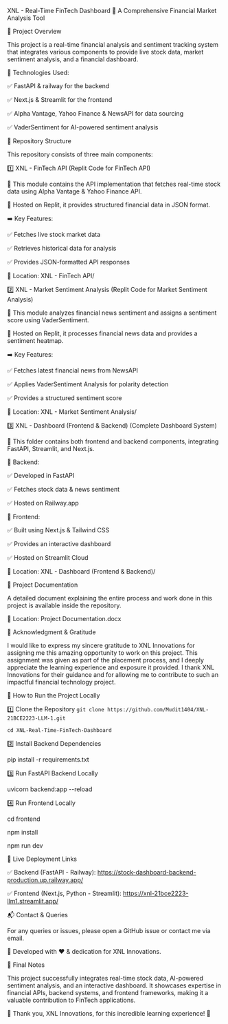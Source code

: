 XNL - Real-Time FinTech Dashboard
🚀 A Comprehensive Financial Market Analysis Tool

📌 Project Overview

This project is a real-time financial analysis and sentiment tracking system that integrates various components to provide live stock data, market sentiment analysis, and a financial dashboard.

🔹 Technologies Used:

✅ FastAPI & railway for the backend

✅ Next.js & Streamlit for the frontend

✅ Alpha Vantage, Yahoo Finance & NewsAPI for data sourcing

✅ VaderSentiment for AI-powered sentiment analysis

📂 Repository Structure

This repository consists of three main components:

1️⃣ XNL - FinTech API (Replit Code for FinTech API)

📍 This module contains the API implementation that fetches real-time stock data using Alpha Vantage & Yahoo Finance API.

📍 Hosted on Replit, it provides structured financial data in JSON format.

➡️ Key Features:

✅ Fetches live stock market data

✅ Retrieves historical data for analysis

✅ Provides JSON-formatted API responses

📌 Location: XNL - FinTech API/

2️⃣ XNL - Market Sentiment Analysis (Replit Code for Market Sentiment Analysis)

📍 This module analyzes financial news sentiment and assigns a sentiment score using VaderSentiment.

📍 Hosted on Replit, it processes financial news data and provides a sentiment heatmap.

➡️ Key Features:

✅ Fetches latest financial news from NewsAPI

✅ Applies VaderSentiment Analysis for polarity detection

✅ Provides a structured sentiment score

📌 Location: XNL - Market Sentiment Analysis/

3️⃣ XNL - Dashboard (Frontend & Backend) (Complete Dashboard System)

📍 This folder contains both frontend and backend components, integrating FastAPI, Streamlit, and Next.js.

📌 Backend:

✅ Developed in FastAPI

✅ Fetches stock data & news sentiment

✅ Hosted on Railway.app

📌 Frontend:

✅ Built using Next.js & Tailwind CSS

✅ Provides an interactive dashboard

✅ Hosted on Streamlit Cloud

📌 Location: XNL - Dashboard (Frontend & Backend)/

📜 Project Documentation

A detailed document explaining the entire process and work done in this project is available inside the repository.

📌 Location: Project Documentation.docx

🎉 Acknowledgment & Gratitude

I would like to express my sincere gratitude to XNL Innovations for assigning me this amazing opportunity to work on this project. This assignment was given as part of the placement process, and I deeply appreciate the learning experience and exposure it provided.
I thank XNL Innovations for their guidance and for allowing me to contribute to such an impactful financial technology project.

🚀 How to Run the Project Locally

1️⃣ Clone the Repository
`
git clone https://github.com/Mudit1404/XNL-21BCE2223-LLM-1.git
`

`
cd XNL-Real-Time-FinTech-Dashboard
`

2️⃣ Install Backend Dependencies

pip install -r requirements.txt

3️⃣ Run FastAPI Backend Locally

uvicorn backend:app --reload

4️⃣ Run Frontend Locally

cd frontend

npm install

npm run dev

📌 Live Deployment Links

✅ Backend (FastAPI - Railway): https://stock-dashboard-backend-production.up.railway.app/

✅ Frontend (Next.js, Python - Streamlit): https://xnl-21bce2223-llm1.streamlit.app/

📬 Contact & Queries

For any queries or issues, please open a GitHub issue or contact me via email.

🔹 Developed with ❤️ & dedication for XNL Innovations.

📌 Final Notes

This project successfully integrates real-time stock data, AI-powered sentiment analysis, and an interactive dashboard. It showcases expertise in financial APIs, backend systems, and frontend frameworks, making it a valuable contribution to FinTech applications.

🚀 Thank you, XNL Innovations, for this incredible learning experience! 🎉
